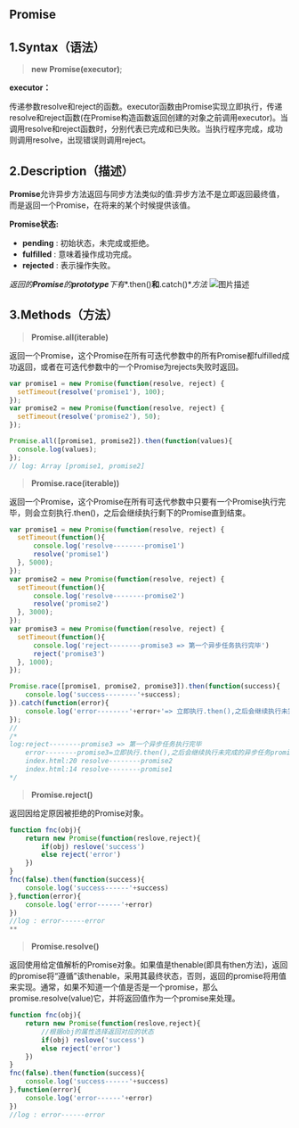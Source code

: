 ## Promise

## 1.Syntax（语法）

> **new Promise(executor)**;

**executor：**

传递参数resolve和reject的函数。executor函数由Promise实现立即执行，传递resolve和reject函数(在Promise构造函数返回创建的对象之前调用executor)。当调用resolve和reject函数时，分别代表已完成和已失败。当执行程序完成，成功则调用resolve，出现错误则调用reject。

## 2.Description（描述）

**Promise**允许异步方法返回与同步方法类似的值:异步方法不是立即返回最终值，而是返回一个Promise，在将来的某个时候提供该值。

**Promise状态:**

- **pending** : 初始状态，未完成或拒绝。
- **fulfilled** : 意味着操作成功完成。
- **rejected** : 表示操作失败。

*返回的**Promise**的**prototype**下有**.then()**和**.catch()**方法*
![图片描述](https://segmentfault.com/img/bVbpzDt?w=801&h=297)

## 3.Methods（方法）

> **Promise.all(iterable)**

返回一个Promise，这个Promise在所有可迭代参数中的所有Promise都fulfilled成功返回，或者在可迭代参数中的一个Promise为rejects失败时返回。

```js
var promise1 = new Promise(function(resolve, reject) {
  setTimeout(resolve('promise1'), 100);
});
var promise2 = new Promise(function(resolve, reject) {
  setTimeout(resolve('promise2'), 50);
});

Promise.all([promise1, promise2]).then(function(values){
  console.log(values);
});
// log: Array [promise1, promise2]
```

> **Promise.race(iterable))**

返回一个Promise，这个Promise在所有可迭代参数中只要有一个Promise执行完毕，则会立刻执行.then()，之后会继续执行剩下的Promise直到结束。

```js
var promise1 = new Promise(function(resolve, reject) {
  setTimeout(function(){
      console.log('resolve--------promise1')
      resolve('promise1')
  }, 5000);
});
var promise2 = new Promise(function(resolve, reject) {
  setTimeout(function(){
      console.log('resolve--------promise2')
      resolve('promise2')
  }, 3000);
});
var promise3 = new Promise(function(resolve, reject) {
  setTimeout(function(){
      console.log('reject--------promise3 => 第一个异步任务执行完毕')
      reject('promise3')
  }, 1000);
});

Promise.race([promise1, promise2, promise3]).then(function(success){
    console.log('success--------'+success);
}).catch(function(error){
    console.log('error--------'+error+'=> 立即执行.then(),之后会继续执行未完成的异步任务promise2、promise1');
});
// 
/*
log:reject--------promise3 => 第一个异步任务执行完毕
    error--------promise3=立即执行.then(),之后会继续执行未完成的异步任务promise2、promise1
    index.html:20 resolve--------promise2
    index.html:14 resolve--------promise1
*/
```

> **Promise.reject()**

返回因给定原因被拒绝的Promise对象。

```js
function fnc(obj){
    return new Promise(function(reslove,reject){
        if(obj) reslove('success')
        else reject('error')
    })
}
fnc(false).then(function(success){
    console.log('success------'+success)
},function(error){
    console.log('error------'+error)
})
//log : error------error
**
```

> **Promise.resolve()**

返回使用给定值解析的Promise对象。如果值是thenable(即具有then方法)，返回的promise将“遵循”该thenable，采用其最终状态，否则，返回的promise将用值来实现。通常，如果不知道一个值是否是一个promise，那么promise.resolve(value)它，并将返回值作为一个promise来处理。

```js
function fnc(obj){
    return new Promise(function(reslove,reject){
        //根据obj的属性选择返回对应的状态
        if(obj) reslove('success')
        else reject('error')
    })
}
fnc(false).then(function(success){
    console.log('success------'+success)
},function(error){
    console.log('error------'+error)
})
//log : error------error
```